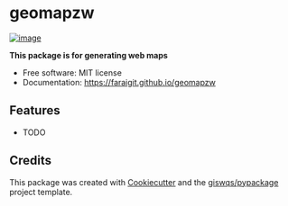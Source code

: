 # geomapzw


[![image](https://img.shields.io/pypi/v/geomapzw.svg)](https://pypi.python.org/pypi/geomapzw)


**This package is for generating web maps**


-   Free software: MIT license
-   Documentation: https://faraigit.github.io/geomapzw
    

## Features

-   TODO

## Credits

This package was created with [Cookiecutter](https://github.com/cookiecutter/cookiecutter) and the [giswqs/pypackage](https://github.com/giswqs/pypackage) project template.
